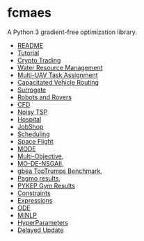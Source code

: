 # fcmaes
A Python 3 gradient-free optimization library.

- [README](https://github.com/dietmarwo/fast-cma-es/blob/master/README.adoc)
- [Tutorial](https://github.com/dietmarwo/fast-cma-es/blob/master/tutorials/Tutorial.adoc)
- [Crypto Trading](https://github.com/dietmarwo/fast-cma-es/blob/master/tutorials/CryptoTrading.adoc)
- [Water Resource Management](https://github.com/dietmarwo/fast-cma-es/blob/master/tutorials/Water.adoc)  
- [Multi-UAV Task Assignment](https://github.com/dietmarwo/fast-cma-es/blob/master/tutorials/UAV.adoc) 
- [Capacitated Vehicle Routing](https://github.com/dietmarwo/fast-cma-es/blob/master/tutorials/Routing.adoc)
- [Surrogate](https://github.com/dietmarwo/fast-cma-es/blob/master/tutorials/Surrogate.adoc)
- [Robots and Rovers](https://github.com/dietmarwo/fast-cma-es/blob/master/tutorials/RobotRover.adoc)
- [CFD](https://github.com/dietmarwo/fast-cma-es/blob/master/tutorials/FluidDynamics.adoc)
- [Noisy TSP](https://github.com/dietmarwo/fast-cma-es/blob/master/tutorials/TSP.adoc)
- [Hospital](https://github.com/dietmarwo/fast-cma-es/blob/master/tutorials/Hospital.adoc)
- [JobShop](https://github.com/dietmarwo/fast-cma-es/blob/master/tutorials/JobShop.adoc)
- [Scheduling](https://github.com/dietmarwo/fast-cma-es/blob/master/tutorials/Scheduling.adoc)
- [Space Flight](https://github.com/dietmarwo/fast-cma-es/blob/master/tutorials/SpaceFlight.adoc)
- [MODE](https://github.com/dietmarwo/fast-cma-es/blob/master/tutorials/MODE.adoc)
- [Multi-Objective](https://github.com/dietmarwo/fast-cma-es/blob/master/tutorials/MultiObjective.adoc), 
- [MO-DE-NSGAII](https://github.com/dietmarwo/fast-cma-es/blob/master/tutorials/NSGAII.adoc), 
- [gbea TopTrumps Benchmark](https://github.com/dietmarwo/fast-cma-es/blob/master/tutorials/TopTrumps.adoc),
- [Pagmo results](https://github.com/dietmarwo/fast-cma-es/blob/master/tutorials/PAGMO.adoc), 
- [PYKEP Gym Results](https://github.com/dietmarwo/fast-cma-es/blob/master/tutorials/PYKEP.adoc)
- [Constraints](https://github.com/dietmarwo/fast-cma-es/blob/master/tutorials/Constraints.adoc)
- [Expressions](https://github.com/dietmarwo/fast-cma-es/blob/master/tutorials/Expressions.adoc)
- [ODE](https://github.com/dietmarwo/fast-cma-es/blob/master/tutorials/ODE.adoc)
- [MINLP](https://github.com/dietmarwo/fast-cma-es/blob/master/tutorials/MINLP.adoc)
- [HyperParameters](https://github.com/dietmarwo/fast-cma-es/blob/master/tutorials/HyperparameterOptimization.adoc)
- [Delayed Update](https://github.com/dietmarwo/fast-cma-es/blob/master/tutorials/DelayedUpdate.adoc)




